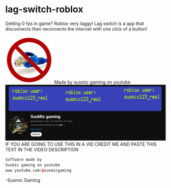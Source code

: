 # lag-switch-roblox
Getting 0 fps in game? Roblox very laggy! Lag switch is a app that disconnects then reconnects the internet with one click of a button!

![icon](https://raw.githubusercontent.com/susmic-gaming/lag-switch-roblox/main/lagswitch.png)
Made by susmic gaming on youtube
![icon](https://raw.githubusercontent.com/susmic-gaming/roblox-fflags/main/yt)
IF YOU ARE GOING TO USE THIS IN A VID CREDIT ME AND PASTE THIS TEXT IN THE VIDEO DESCRIPTION
```c++
Software made by
Susmic gaming on youtube
www.youtube.com/@susmicgaming
```
-Susmic Gaming
